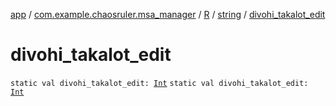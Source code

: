 [app](../../../index.md) / [com.example.chaosruler.msa_manager](../../index.md) / [R](../index.md) / [string](index.md) / [divohi_takalot_edit](.)

# divohi_takalot_edit

`static val divohi_takalot_edit: `[`Int`](https://kotlinlang.org/api/latest/jvm/stdlib/kotlin/-int/index.html)
`static val divohi_takalot_edit: `[`Int`](https://kotlinlang.org/api/latest/jvm/stdlib/kotlin/-int/index.html)